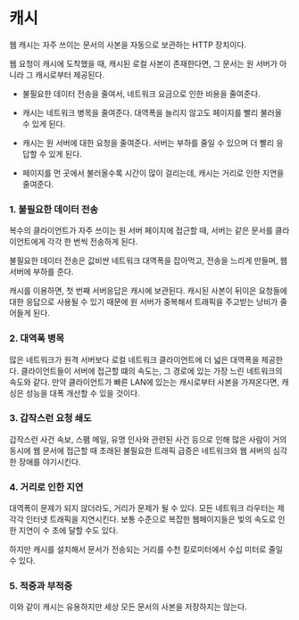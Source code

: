 캐시
=

웹 캐시는 자주 쓰이는 문서의 사본을 자동으로 보관하는 HTTP 장치이다. 

웹 요청이 캐시에 도착했을 때, 캐시된 로컬 사본이 존재한다면, 그 문서는 원 서버가 아니라 그 캐시로부터 제공된다. 

- 불필요한 데이터 전송을 줄여서, 네트워크 요금으로 인한 비용을 줄여준다. 

- 캐시는 네트워크 병목을 줄여준다. 대역폭을 늘리지 않고도 페이지를 빨리 불러올 수 있게 된다.

- 캐시는 원 서버에 대한 요청을 줄여준다. 서버는 부하를 줄일 수 있으며 더 빨리 응답할 수 있게 된다.

- 페이지를 먼 곳에서 불러올수록 시간이 많이 걸리는데, 캐시는 거리로 인한 지연을 줄여준다. 

### 1. 불필요한 데이터 전송

복수의 클라이언트가 자주 쓰이는 원 서버 페이지에 접근할 때, 서버는 같은 문서를 클라이언트에게 각각 한 번씩 전송하게 된다. 

불필요한 데이터 전송은 값비싼 네트워크 대역폭을 잡아먹고, 전송을 느리게 만들며, 웹 서버에 부하를 준다. 

캐시를 이용하면, 첫 번째 서버응답은 캐시에 보관된다. 캐시된 사본이 뒤이은 요청들에 대한 응답으로 사용될 수 있기 때문에 원 서버가 중복해서 트래픽을 주고받는 낭비가 줄어들게 된다.

### 2. 대역폭 병목

많은 네트워크가 원격 서버보다 로컬 네트워크 클라이언트에 더 넓은 대역폭을 제공한다. 클라이언트들이 서버에 접근할 떄의 속도는, 그 경로에 있는 가장 느린 네트워크의 속도와 같다. 만약 클라이언트가 빠른 LAN에 있는는 캐시로부터 사본을 가져온다면, 캐싱은 성능을 대폭 개선할 수 있을 것이다.

### 3. 갑작스런 요청 쇄도

갑작스런 사건 속보, 스팸 메일, 유명 인사와 관련된 사건 등으로 인해 많은 사람이 거의 동시에 웹 문서에 접근할 때 초래된 불필요한 트래픽 급증은 네트워크와 웹 셔버의 심각한 장애를 야기시킨다. 

### 4. 거리로 인한 지연

대역폭이 문제가 되지 않더라도, 거리가 문제가 될 수 있다. 모든 네트워크 라우터는 제각각 인터넷 트래픽을 지연시킨다. 보통 수준으로 복잡한 웹페이지들은 빛의 속도로 인한 지연이 수 초에 달할 수도 있다.

하지만 캐시를 설치해서 문서가 전송되는 거리를 수천 킬로미터에서 수십 미터로 줄일 수 있다.

### 5. 적중과 부적중

이와 같이 캐시는 유용하지만 세상 모든 문서의 사본을 저장하지는 않는다.